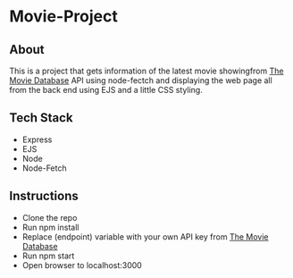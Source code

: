 # Movie-Project

## About

This is a project that gets information of the latest movie showingfrom [The Movie Database](https://www.themoviedb.org/) API using node-fectch and displaying the web page all from the back end using EJS and a little CSS styling.

## Tech Stack
- Express
- EJS
- Node
- Node-Fetch

## Instructions

- Clone the repo
- Run npm install
- Replace (endpoint) variable with your own API key from [The Movie Database](https://www.themoviedb.org/)
- Run npm start
- Open browser to localhost:3000